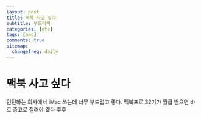 ```yaml
---
layout: post
title: 맥북 사고 싶다
subtitle: 부드러워
categories: [etc]
tags: [mac]
comments: true
sitemap:
  changefreq: daily
---
```


# 맥북 사고 싶다

인턴하는 회사에서 iMac 쓰는데 너무 부드럽고 좋다. 맥북프로 32기가 월급 받으면 바로 중고로 질러야 겠다 후후
